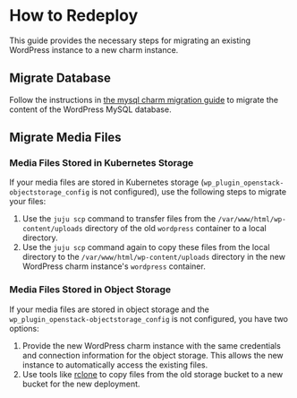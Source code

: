 # How to Redeploy

This guide provides the necessary steps for migrating an existing WordPress
instance to a new charm instance.

## Migrate Database

Follow the instructions
in [the mysql charm migration guide](https://charmhub.io/mysql/docs/h-migrate-cluster-via-restore)
to migrate the content of the WordPress MySQL database.

## Migrate Media Files

### Media Files Stored in Kubernetes Storage

If your media files are stored in Kubernetes
storage (`wp_plugin_openstack-objectstorage_config` is not configured), use the
following steps to migrate your files:

1. Use the `juju scp` command to transfer files from
   the `/var/www/html/wp-content/uploads` directory of the old `wordpress`
   container to a local directory.
2. Use the `juju scp` command again to copy these files from the local
   directory to the `/var/www/html/wp-content/uploads` directory in the new
   WordPress charm instance's `wordpress` container.

### Media Files Stored in Object Storage

If your media files are stored in object storage and
the `wp_plugin_openstack-objectstorage_config` is not configured, you have two
options:

1. Provide the new WordPress charm instance with the same credentials and
   connection information for the object storage. This allows the new instance
   to automatically access the existing files.
2. Use tools like [rclone](https://rclone.org) to copy files from the old
   storage bucket to a new bucket for the new deployment.